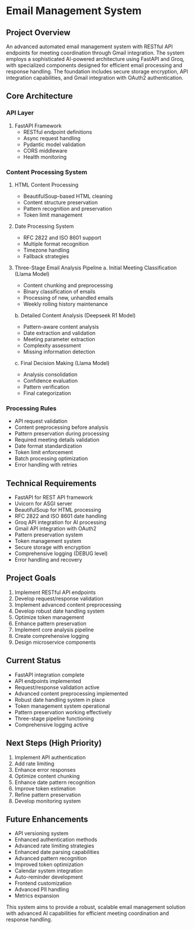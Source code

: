 # Email Management System

## Project Overview
An advanced automated email management system with RESTful API endpoints for meeting coordination through Gmail integration. The system employs a sophisticated AI-powered architecture using FastAPI and Groq, with specialized components designed for efficient email processing and response handling. The foundation includes secure storage encryption, API integration capabilities, and Gmail integration with OAuth2 authentication.

## Core Architecture

### API Layer
1. FastAPI Framework
   - RESTful endpoint definitions
   - Async request handling
   - Pydantic model validation
   - CORS middleware
   - Health monitoring

### Content Processing System
1. HTML Content Processing
   - BeautifulSoup-based HTML cleaning
   - Content structure preservation
   - Pattern recognition and preservation
   - Token limit management

2. Date Processing System
   - RFC 2822 and ISO 8601 support
   - Multiple format recognition
   - Timezone handling
   - Fallback strategies

3. Three-Stage Email Analysis Pipeline
   a. Initial Meeting Classification (Llama Model)
      - Content chunking and preprocessing
      - Binary classification of emails
      - Processing of new, unhandled emails
      - Weekly rolling history maintenance

   b. Detailed Content Analysis (Deepseek R1 Model)
      - Pattern-aware content analysis
      - Date extraction and validation
      - Meeting parameter extraction
      - Complexity assessment
      - Missing information detection

   c. Final Decision Making (Llama Model)
      - Analysis consolidation
      - Confidence evaluation
      - Pattern verification
      - Final categorization

### Processing Rules
- API request validation
- Content preprocessing before analysis
- Pattern preservation during processing
- Required meeting details validation
- Date format standardization
- Token limit enforcement
- Batch processing optimization
- Error handling with retries

## Technical Requirements
- FastAPI for REST API framework
- Uvicorn for ASGI server
- BeautifulSoup for HTML processing
- RFC 2822 and ISO 8601 date handling
- Groq API integration for AI processing
- Gmail API integration with OAuth2
- Pattern preservation system
- Token management system
- Secure storage with encryption
- Comprehensive logging (DEBUG level)
- Error handling and recovery

## Project Goals
1. Implement RESTful API endpoints
2. Develop request/response validation
3. Implement advanced content preprocessing
4. Develop robust date handling system
5. Optimize token management
6. Enhance pattern preservation
7. Implement core analysis pipeline
8. Create comprehensive logging
9. Design microservice components

## Current Status
- FastAPI integration complete
- API endpoints implemented
- Request/response validation active
- Advanced content preprocessing implemented
- Robust date handling system in place
- Token management system operational
- Pattern preservation working effectively
- Three-stage pipeline functioning
- Comprehensive logging active

## Next Steps (High Priority)
1. Implement API authentication
2. Add rate limiting
3. Enhance error responses
4. Optimize content chunking
5. Enhance date pattern recognition
6. Improve token estimation
7. Refine pattern preservation
8. Develop monitoring system

## Future Enhancements
- API versioning system
- Enhanced authentication methods
- Advanced rate limiting strategies
- Enhanced date parsing capabilities
- Advanced pattern recognition
- Improved token optimization
- Calendar system integration
- Auto-reminder development
- Frontend customization
- Advanced PII handling
- Metrics expansion

This system aims to provide a robust, scalable email management solution with advanced AI capabilities for efficient meeting coordination and response handling.
